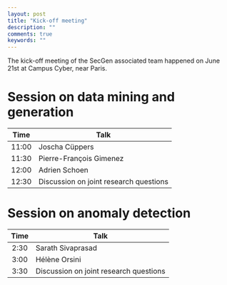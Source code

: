 ```yaml
---
layout: post
title: "Kick-off meeting"
description: ""
comments: true
keywords: ""
---
```


The kick-off meeting of the SecGen associated team happened on June 21st at Campus Cyber, near Paris.

# Session on data mining and generation

| Time | Talk |
|:----:|------|
|11:00 | Joscha Cüppers |
|11:30 | Pierre-François Gimenez |
|12:00 | Adrien Schoen |
|12:30 | Discussion on joint research questions |

# Session on anomaly detection

| Time | Talk |
|:----:|------|
| 2:30 | Sarath Sivaprasad |
| 3:00 | Hélène Orsini |
| 3:30 | Discussion on joint research questions |

